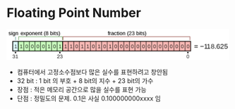 # Floating Point Number

![floating-point-number](./img/floating-point-number.png)

- 컴퓨터에서 고정소수점보다 많은 실수를 표현하려고 창안됨
- 32 bit : 1 bit 의 부호 + 8 bit의 지수 + 23 bit의 가수
- 장점 : 적은 메모리 공간으로 많을 실수를 표현 가능
- 단점 : 정밀도의 문제. 0.1은 사실 0.100000000xxxx 임
